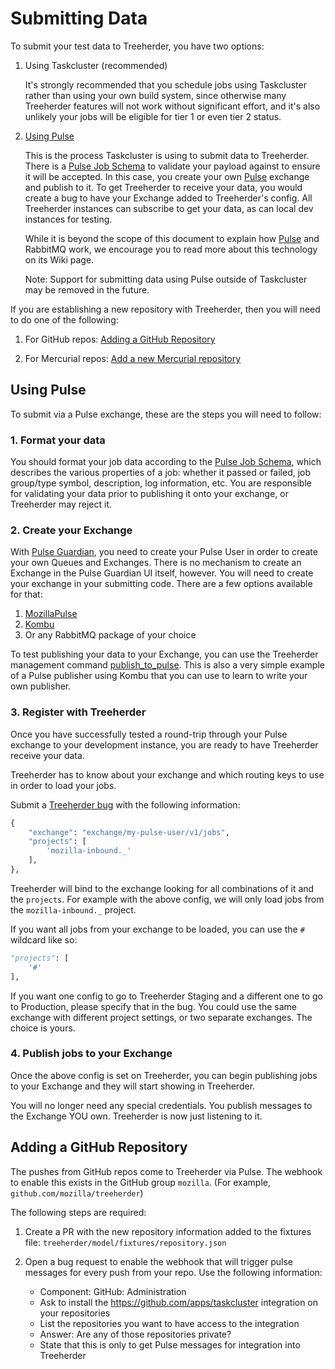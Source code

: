 # Submitting Data

To submit your test data to Treeherder, you have two options:

1. Using Taskcluster (recommended)

   It's strongly recommended that you schedule jobs using Taskcluster rather
   than using your own build system, since otherwise many Treeherder features
   will not work without significant effort, and it's also unlikely your jobs
   will be eligible for tier 1 or even tier 2 status.

2. [Using Pulse](#using-pulse)

   This is the process Taskcluster is using to submit data to Treeherder.
   There is a [Pulse Job Schema] to validate your payload against to ensure it will
   be accepted. In this case, you create your own [Pulse] exchange and publish
   to it. To get Treeherder to receive your data, you would create a bug to
   have your Exchange added to Treeherder's config. All Treeherder instances
   can subscribe to get your data, as can local dev instances for testing.

   While it is beyond the scope of this document to explain how [Pulse] and
   RabbitMQ work, we encourage you to read more about this technology on
   its Wiki page.

   Note: Support for submitting data using Pulse outside of Taskcluster may
   be removed in the future.

If you are establishing a new repository with Treeherder, then you will need to
do one of the following:

1. For GitHub repos: [Adding a GitHub Repository](#adding-a-github-repository)

2. For Mercurial repos: [Add a new Mercurial repository](common_tasks.md#add-a-new-mercurial-repository)

## Using Pulse

To submit via a Pulse exchange, these are the steps you will need to follow:

### 1. Format your data

You should format your job data according to the [Pulse Job Schema],
which describes the various properties of a job: whether it passed or failed,
job group/type symbol, description, log information, etc.
You are responsible for validating your data prior to publishing it onto your
exchange, or Treeherder may reject it.

### 2. Create your Exchange

With [Pulse Guardian], you need to create your Pulse User in order to
create your own Queues and Exchanges. There is no mechanism to create an
Exchange in the Pulse Guardian UI itself, however. You will need to create
your exchange in your submitting code. There are a few options available
for that:

1. [MozillaPulse]
2. [Kombu]
3. Or any RabbitMQ package of your choice

To test publishing your data to your Exchange, you can use the Treeherder
management command [publish_to_pulse]. This is also a very simple example
of a Pulse publisher using Kombu that you can use to learn to write your own
publisher.

### 3. Register with Treeherder

Once you have successfully tested a round-trip through your Pulse exchange to
your development instance, you are ready to have Treeherder receive your data.

Treeherder has to know about your exchange and which routing keys to use in
order to load your jobs.

Submit a [Treeherder bug] with the following information:

```python
{
    "exchange": "exchange/my-pulse-user/v1/jobs",
    "projects": [
        'mozilla-inbound._'
    ],
},
```

Treeherder will bind to the exchange looking for all combinations of it and the
`projects`. For example with the above config, we will only load jobs from
the `mozilla-inbound._` project.

If you want all jobs from your exchange to be loaded, you can use the `#`
wildcard like so:

```python
"projects": [
    '#'
],
```

If you want one config to go to Treeherder Staging and a different one to go
to Production, please specify that in the bug. You could use the same exchange
with different project settings, or two separate exchanges. The choice is
yours.

### 4. Publish jobs to your Exchange

Once the above config is set on Treeherder, you can begin publishing jobs
to your Exchange and they will start showing in Treeherder.

You will no longer need any special credentials. You publish messages to the
Exchange YOU own. Treeherder is now just listening to it.

## Adding a GitHub Repository

The pushes from GitHub repos come to Treeherder via Pulse. The webhook to enable
this exists in the GitHub group `mozilla`. (For example, `github.com/mozilla/treeherder`)

The following steps are required:

1. Create a PR with the new repository information added to the fixtures file:
   `treeherder/model/fixtures/repository.json`

2. Open a bug request to enable the webhook that will trigger pulse messages for
   every push from your repo. Use the following information:

   - Component: GitHub: Administration
   - Ask to install the <https://github.com/apps/taskcluster> integration on your repositories
   - List the repositories you want to have access to the integration
   - Answer: Are any of those repositories private?
   - State that this is only to get Pulse messages for integration into Treeherder

[pulse guardian]: https://pulseguardian.mozilla.org/whats_pulse
[pulse]: https://wiki.mozilla.org/Auto-tools/Projects/Pulse
[pulse inspector]: https://tools.taskcluster.net/pulse-inspector/
[pulse job schema]: https://github.com/mozilla/treeherder/blob/master/schemas/pulse-job.yml
[treeherder bug]: https://bugzilla.mozilla.org/enter_bug.cgi?component=Treeherder:%20Data%20Ingestion&form_name=enter_bug&product=Tree%20Management
[mozillapulse]: https://pypi.python.org/pypi/MozillaPulse
[kombu]: https://pypi.python.org/pypi/kombu
[publish_to_pulse]: https://github.com/mozilla/treeherder/blob/master/treeherder/etl/management/commands/publish_to_pulse.py#L12-L12
